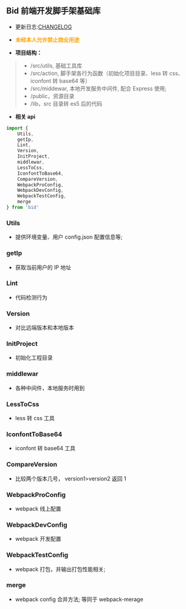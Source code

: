 ## Bid 前端开发脚手架基础库

-   更新日志:[CHANGELOG](./CHANGELOG.md)

-   <font color=orange>**未经本人允许禁止商业用途**</font>
-   **项目结构：**

> -   /src/utils, 基础工具库
> -   /src/action, 脚手架各行为函数（初始化项目目录、less 转 css、iconfont 转 base64 等）
> -   /src/middewar, 本地开发服务中间件, 配合 Express 使用;
> -   /public，资源目录
> -   /lib，src 目录转 es5 后的代码

-   **相关 api**

```javascript
import {
    Utils,
    getIp,
    Lint,
    Version,
    InitProject,
    middlewar,
    LessToCss,
    IconfontToBase64,
    CompareVersion,
    WebpackProConfig,
    WebpackDevConfig,
    WebpackTestConfig,
    merge
} from 'bid'
```

### Utils

-   提供环境变量、用户 config.json 配置信息等;

### getIp

-   获取当前用户的 IP 地址

### Lint

-   代码检测行为

### Version

-   对比远端版本和本地版本

### InitProject

-   初始化工程目录

### middlewar

-   各种中间件，本地服务时用到

### LessToCss

-   less 转 css 工具

### IconfontToBase64

-   iconfont 转 base64 工具

### CompareVersion

-   比较两个版本几号， version1>version2 返回 1

### WebpackProConfig

-   webpack 线上配置

### WebpackDevConfig

-   webpack 开发配置

### WebpackTestConfig

-   webpack 打包，并输出打包性能相关;

### merge

-   webpack config 合并方法; 等同于 webpack-merage
